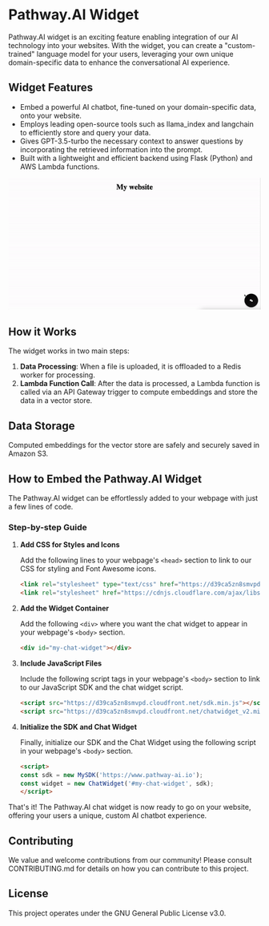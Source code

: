 # Pathway.AI Widget

Pathway.AI widget is an exciting feature enabling integration of our AI technology into your websites. With the widget, you can create a "custom-trained" language model for your users, leveraging your own unique domain-specific data to enhance the conversational AI experience.

## Widget Features

* Embed a powerful AI chatbot, fine-tuned on your domain-specific data, onto your website. 
* Employs leading open-source tools such as llama_index and langchain to efficiently store and query your data.
* Gives GPT-3.5-turbo the necessary context to answer questions by incorporating the retrieved information into the prompt.
* Built with a lightweight and efficient backend using Flask (Python) and AWS Lambda functions.

![Chat Widget Example](https://github.com/j0sephsasson/fine-tune-LLMs/blob/main/ezgif-4-72e940e1b9.gif)


## How it Works

The widget works in two main steps:

1. **Data Processing**: When a file is uploaded, it is offloaded to a Redis worker for processing. 
2. **Lambda Function Call**: After the data is processed, a Lambda function is called via an API Gateway trigger to compute embeddings and store the data in a vector store.

## Data Storage

Computed embeddings for the vector store are safely and securely saved in Amazon S3.

## How to Embed the Pathway.AI Widget

The Pathway.AI widget can be effortlessly added to your webpage with just a few lines of code.

### Step-by-step Guide

1. **Add CSS for Styles and Icons**

    Add the following lines to your webpage's `<head>` section to link to our CSS for styling and Font Awesome icons.

    ```html
    <link rel="stylesheet" type="text/css" href="https://d39ca5zn8smvpd.cloudfront.net/styles.min.css">
    <link rel="stylesheet" href="https://cdnjs.cloudflare.com/ajax/libs/font-awesome/6.4.0/css/all.min.css" />
    ```

2. **Add the Widget Container**

    Add the following `<div>` where you want the chat widget to appear in your webpage's `<body>` section.

    ```html
    <div id="my-chat-widget"></div>
    ```

3. **Include JavaScript Files**

    Include the following script tags in your webpage's `<body>` section to link to our JavaScript SDK and the chat widget script.

    ```html
    <script src="https://d39ca5zn8smvpd.cloudfront.net/sdk.min.js"></script>
    <script src="https://d39ca5zn8smvpd.cloudfront.net/chatwidget_v2.min.js"></script>
    ```

4. **Initialize the SDK and Chat Widget**

    Finally, initialize our SDK and the Chat Widget using the following script in your webpage's `<body>` section.

    ```html
    <script>
    const sdk = new MySDK('https://www.pathway-ai.io');
    const widget = new ChatWidget('#my-chat-widget', sdk);
    </script>
    ```

That's it! The Pathway.AI chat widget is now ready to go on your website, offering your users a unique, custom AI chatbot experience.

## Contributing

We value and welcome contributions from our community! Please consult CONTRIBUTING.md for details on how you can contribute to this project.

## License

This project operates under the GNU General Public License v3.0.
